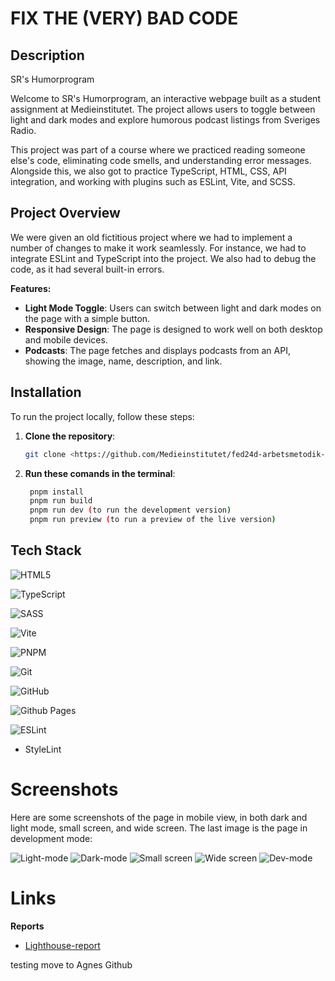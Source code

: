# FIX THE (VERY) BAD CODE 

## Description

SR's Humorprogram

Welcome to SR's Humorprogram, an interactive webpage built as a student assignment at Medieinstitutet. The project allows users to toggle between light and dark modes and explore humorous podcast listings from Sveriges Radio. 

This project was part of a course where we practiced reading someone else's code, eliminating code smells, and understanding error messages. Alongside this, we also got to practice TypeScript, HTML, CSS, API integration, and working with plugins such as ESLint, Vite, and SCSS.

## Project Overview
We were given an old fictitious project where we had to implement a number of changes to make it work seamlessly. For instance, we had to integrate ESLint and TypeScript into the project. We also had to debug the code, as it had several built-in errors.

**Features:**
- **Light Mode Toggle**: Users can switch between light and dark modes on the page with a simple button.
- **Responsive Design**: The page is designed to work well on both desktop and mobile devices.
- **Podcasts**: The page fetches and displays podcasts from an API, showing the image, name, description, and link.

## Installation

To run the project locally, follow these steps:

1. **Clone the repository**:
   ```bash
   git clone <https://github.com/Medieinstitutet/fed24d-arbetsmetodik-inl-1-AgnesWilson>
2. **Run these comands in the terminal**:
   ```bash
    pnpm install
    pnpm run build
    pnpm run dev (to run the development version)
    pnpm run preview (to run a preview of the live version)

## Tech Stack
![HTML5](https://img.shields.io/badge/html5-%23E34F26.svg?style=for-the-badge&logo=html5&logoColor=white)

![TypeScript](https://img.shields.io/badge/typescript-%23007ACC.svg?style=for-the-badge&logo=typescript&logoColor=white)
    
![SASS](https://img.shields.io/badge/SASS-hotpink.svg?style=for-the-badge&logo=SASS&logoColor=white)

![Vite](https://img.shields.io/badge/vite-%23646CFF.svg?style=for-the-badge&logo=vite&logoColor=white) 

![PNPM](https://img.shields.io/badge/pnpm-%234a4a4a.svg?style=for-the-badge&logo=pnpm&logoColor=f69220)

![Git](https://img.shields.io/badge/git-%23F05033.svg?style=for-the-badge&logo=git&logoColor=white)

![GitHub](https://img.shields.io/badge/github-%23121011.svg?style=for-the-badge&logo=github&logoColor=white)

![Github Pages](https://img.shields.io/badge/github%20pages-121013?style=for-the-badge&logo=github&logoColor=white)

![ESLint](https://img.shields.io/badge/ESLint-4B3263?style=for-the-badge&logo=eslint&logoColor=white) 

+ StyleLint

# Screenshots
Here are some screenshots of the page in mobile view, in both dark and light mode, small screen, and wide screen. The last image is the page in development mode:

![Light-mode](assets/light-mode.png)
![Dark-mode](assets/dark-mode.png)
![Small screen](assets/small-screen.png)
![Wide screen](assets/wide-screen.png)
![Dev-mode](assets/dev-mode.png)

# Links

**Reports**
- [Lighthouse-report](assets/lighthouse.png)

testing move to Agnes Github